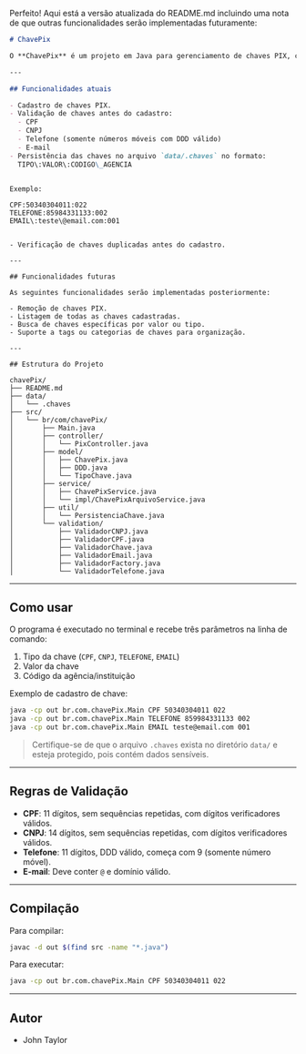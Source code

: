 Perfeito! Aqui está a versão atualizada do README.md incluindo uma nota de que outras funcionalidades serão implementadas futuramente:

```markdown
# ChavePix

O **ChavePix** é um projeto em Java para gerenciamento de chaves PIX, com validação de dados e persistência em arquivo local. Suporta CPF, CNPJ, telefone e e-mail.

---

## Funcionalidades atuais

- Cadastro de chaves PIX.
- Validação de chaves antes do cadastro:
  - CPF
  - CNPJ
  - Telefone (somente números móveis com DDD válido)
  - E-mail
- Persistência das chaves no arquivo `data/.chaves` no formato:
  TIPO\:VALOR\:CODIGO\_AGENCIA
```
```

Exemplo:

CPF:50340304011:022
TELEFONE:85984331133:002
EMAIL\:teste\@email.com:001
```
```

- Verificação de chaves duplicadas antes do cadastro.

---

## Funcionalidades futuras

As seguintes funcionalidades serão implementadas posteriormente:

- Remoção de chaves PIX.
- Listagem de todas as chaves cadastradas.
- Busca de chaves específicas por valor ou tipo.
- Suporte a tags ou categorias de chaves para organização.

---

## Estrutura do Projeto

```
```
chavePix/
├── README.md
├── data/
│   └── .chaves
├── src/
│   └── br/com/chavePix/
│       ├── Main.java
│       ├── controller/
│       │   └── PixController.java
│       ├── model/
│       │   ├── ChavePix.java
│       │   ├── DDD.java
│       │   └── TipoChave.java
│       ├── service/
│       │   ├── ChavePixService.java
│       │   └── impl/ChavePixArquivoService.java
│       ├── util/
│       │   └── PersistenciaChave.java
│       └── validation/
│           ├── ValidadorCNPJ.java
│           ├── ValidadorCPF.java
│           ├── ValidadorChave.java
│           ├── ValidadorEmail.java
│           ├── ValidadorFactory.java
│           └── ValidadorTelefone.java

````

---

## Como usar

O programa é executado no terminal e recebe três parâmetros na linha de comando:  

1. Tipo da chave (`CPF`, `CNPJ`, `TELEFONE`, `EMAIL`)  
2. Valor da chave  
3. Código da agência/instituição  

Exemplo de cadastro de chave:

```bash
java -cp out br.com.chavePix.Main CPF 50340304011 022
java -cp out br.com.chavePix.Main TELEFONE 859984331133 002
java -cp out br.com.chavePix.Main EMAIL teste@email.com 001
````

> Certifique-se de que o arquivo `.chaves` exista no diretório `data/` e esteja protegido, pois contém dados sensíveis.

---

## Regras de Validação

* **CPF**: 11 dígitos, sem sequências repetidas, com dígitos verificadores válidos.
* **CNPJ**: 14 dígitos, sem sequências repetidas, com dígitos verificadores válidos.
* **Telefone**: 11 dígitos, DDD válido, começa com 9 (somente número móvel).
* **E-mail**: Deve conter `@` e domínio válido.

---

## Compilação

Para compilar:

```bash
javac -d out $(find src -name "*.java")
```

Para executar:

```bash
java -cp out br.com.chavePix.Main CPF 50340304011 022
```

---

## Autor

* John Taylor
